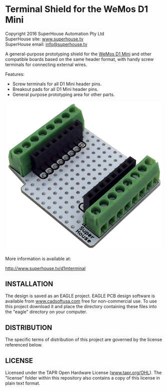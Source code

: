 Terminal Shield for the WeMos D1 Mini
=====================================

Copyright 2016 SuperHouse Automation Pty Ltd  
SuperHouse site:  www.superhouse.tv  
SuperHouse email: info@superhouse.tv  

A general-purpose prototyping shield for the [WeMos D1 Mini][1] 
and other compatible boards based on the same header format,
with handy screw terminals for connecting external wires.

Features:

 * Screw terminals for all D1 Mini header pins.
 * Breakout pads for all D1 Mini header pins.
 * General purpose prototyping area for other parts.

![Oblique view](https://raw.githubusercontent.com/SuperHouse/D1MTERMINAL/master/images/D1MTERMINAL-v1_0-oblique.jpg)


More information is available at:

  http://www.superhouse.tv/d1mterminal


INSTALLATION
------------
The design is saved as an EAGLE project. EAGLE PCB design software is
available from www.cadsoftusa.com free for non-commercial use. To use
this project download it and place the directory containing these files
into the "eagle" directory on your computer.


DISTRIBUTION
------------
The specific terms of distribution of this project are governed by the
license referenced below.


LICENSE
-------
Licensed under the TAPR Open Hardware License (www.tapr.org/OHL).
The "license" folder within this repository also contains a copy of
this license in plain text format.


[1]: http://www.wemos.cc/wiki/doku.php?id=en:d1_mini


